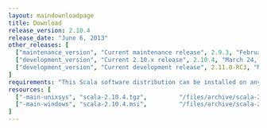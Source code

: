 ```yaml
---
layout: maindownloadpage
title: Download
release_version: 2.10.4
release_date: "June 6, 2013"
other_releases: [
  ["maintenance_version", "Current maintenance release", 2.9.3, "February 28, 2013"],
  ["development_version", "Current 2.10.x release", 2.10.4, "March 24, 2014"],
  ["development_version", "Current development release", 2.11.0-RC3, "March 20, 2014"]
]
requirements: "This Scala software distribution can be installed on any Unix-like or Windows system. It requires the Java runtime version 1.6 or later, which can be downloaded <a href='http://www.java.com/'>here</a>."
resources: [
  ["-main-unixsys", "scala-2.10.4.tgz",         "/files/archive/scala-2.10.4.tgz",         "Max OS X, Unix, Cygwin",   "29 MB"],
  ["-main-windows", "scala-2.10.4.msi",         "/files/archive/scala-2.10.4.msi",         "Windows (msi installer)",  "60 MB"]
]
---
```


<!-- This page should be auto-generated - it is the main download page of the latest stable release -->

